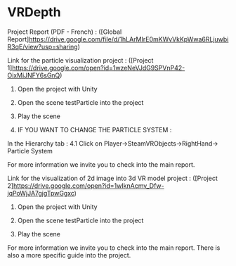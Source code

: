 # VRDepth

Project Report (PDF - French) : ([Global Report]https://drive.google.com/file/d/1hLArMIrE0mKWvVkKpWwa6RLjuwbiR3qE/view?usp=sharing)


Link for the particle visualization project : ([Project 1]https://drive.google.com/open?id=1wzeNeVJdG9SPVnP42-OixMiJNFY6sGnQ)

1) Open the project with Unity

2) Open the scene testParticle into the project

3) Play the scene

4) IF YOU WANT TO CHANGE THE PARTICLE SYSTEM :

In the Hierarchy tab :
4.1 Click on Player->SteamVRObjects->RightHand-> Particle System

For more information we invite you to check into the main report.

Link for the visualization of 2d image into 3d VR model project : ([Project 2]https://drive.google.com/open?id=1wIknAcmv_Dfw-jqPoWjJA7gjgTpwGgxc)

1) Open the project with Unity

2) Open the scene testParticle into the project

3) Play the scene

For more information we invite you to check into the main report. There is also a more specific guide into the project.
